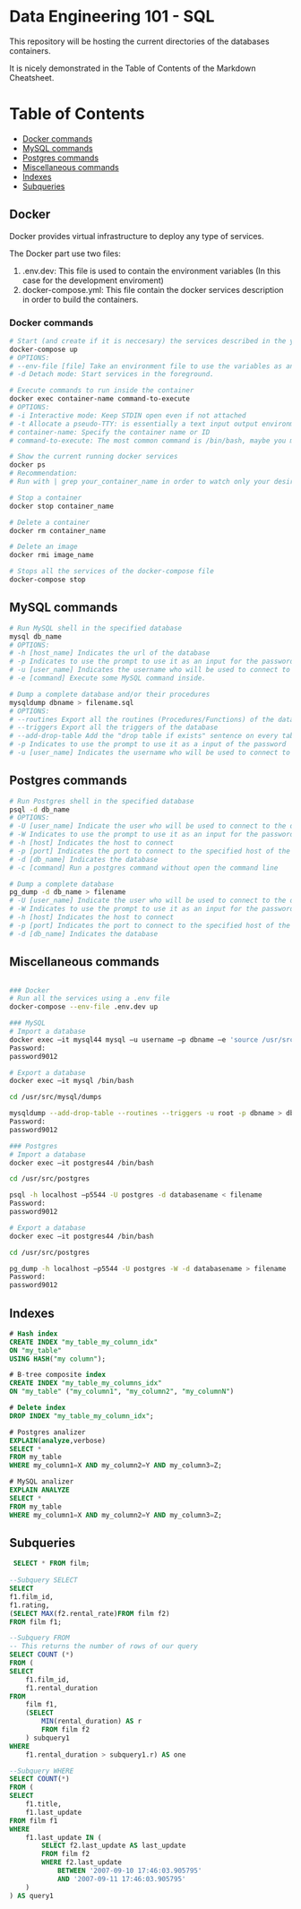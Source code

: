 # Data Engineering 101 - SQL

This repository will be hosting the current directories of the databases containers.

It is nicely demonstrated in the Table of Contents of the Markdown Cheatsheet.

# Table of Contents  
- [Docker commands](#Docker)
- [MySQL commands](#MySQL-commands)
- [Postgres commands](#Postgres-commands)
- [Miscellaneous commands](#Miscellaneous-commands)
- [Indexes](#Indexes)
- [Subqueries](#Subqueries)

## Docker
Docker provides virtual infrastructure to deploy any type of services.

The Docker part use two files:
1. .env.dev: This file is used to contain the environment variables (In this case for the development enviroment)
2. docker-compose.yml: This file contain the docker services description in order to build the containers.

### Docker commands
```bash
# Start (and create if it is neccesary) the services described in the yaml file
docker-compose up
# OPTIONS:
# --env-file [file] Take an environment file to use the variables as an input for docker-compose.yml
# -d Detach mode: Start services in the foreground.

# Execute commands to run inside the container
docker exec container-name command-to-execute
# OPTIONS:
# -i Interactive mode: Keep STDIN open even if not attached
# -t Allocate a pseudo-TTY: is essentially a text input output environment aka shell.
# container-name: Specify the container name or ID
# command-to-execute: The most common command is /bin/bash, maybe you must use /bin/sh instead (You can use psql or mysql commands here)

# Show the current running docker services
docker ps
# Recommendation:
# Run with | grep your_container_name in order to watch only your desired containers

# Stop a container
docker stop container_name

# Delete a container
docker rm container_name

# Delete an image
docker rmi image_name

# Stops all the services of the docker-compose file
docker-compose stop
```

## MySQL commands
```bash
# Run MySQL shell in the specified database
mysql db_name
# OPTIONS:
# -h [host_name] Indicates the url of the database
# -p Indicates to use the prompt to use it as an input for the password
# -u [user_name] Indicates the username who will be used to connect to the database
# -e [command] Execute some MySQL command inside.

# Dump a complete database and/or their procedures
mysqldump dbname > filename.sql
# OPTIONS:
# --routines Export all the routines (Procedures/Functions) of the database inside the dump file
# --triggers Export all the triggers of the database
# --add-drop-table Add the "drop table if exists" sentence on every table
# -p Indicates to use the prompt to use it as a input of the password
# -u [user_name] Indicates the username who will be used to connect to the database
```

## Postgres commands

```bash
# Run Postgres shell in the specified database
psql -d db_name
# OPTIONS:
# -U [user_name] Indicate the user who will be used to connect to the database
# -W Indicates to use the prompt to use it as an input for the password
# -h [host] Indicates the host to connect 
# -p [port] Indicates the port to connect to the specified host of the database
# -d [db_name] Indicates the database
# -c [command] Run a postgres command without open the command line

# Dump a complete database
pg_dump -d db_name > filename
# -U [user_name] Indicate the user who will be used to connect to the database
# -W Indicates to use the prompt to use it as an input for the password
# -h [host] Indicates the host to connect 
# -p [port] Indicates the port to connect to the specified host of the database
# -d [db_name] Indicates the database
```

## Miscellaneous commands

```bash

### Docker
# Run all the services using a .env file
docker-compose --env-file .env.dev up

### MySQL
# Import a database
docker exec –it mysql44 mysql –u username –p dbname –e 'source /usr/src/mysql/dumps/dump.sql'
Password:
password9012

# Export a database
docker exec –it mysql /bin/bash

cd /usr/src/mysql/dumps

mysqldump --add-drop-table --routines --triggers -u root -p dbname > dbname.sql
Password:
password9012

### Postgres
# Import a database
docker exec –it postgres44 /bin/bash

cd /usr/src/postgres

psql -h localhost –p5544 -U postgres -d databasename < filename
Password:
password9012

# Export a database
docker exec –it postgres44 /bin/bash

cd /usr/src/postgres

pg_dump -h localhost –p5544 -U postgres -W -d databasename > filename
Password:
password9012
```

## Indexes

```sql
# Hash index
CREATE INDEX "my_table_my_column_idx"
ON "my_table"
USING HASH("my column");

# B-tree composite index
CREATE INDEX "my_table_my_columns_idx"
ON "my_table" ("my_column1", "my_column2", "my_columnN")

# Delete index
DROP INDEX "my_table_my_column_idx";

# Postgres analizer
EXPLAIN(analyze,verbose)
SELECT * 
FROM my_table
WHERE my_column1=X AND my_column2=Y AND my_column3=Z;

# MySQL analizer
EXPLAIN ANALYZE
SELECT * 
FROM my_table
WHERE my_column1=X AND my_column2=Y AND my_column3=Z;
```

## Subqueries
```sql
 SELECT * FROM film;
	
--Subquery SELECT
SELECT 
f1.film_id,
f1.rating,
(SELECT MAX(f2.rental_rate)FROM film f2)
FROM film f1;

--Subquery FROM
-- This returns the number of rows of our query
SELECT COUNT (*)
FROM (
SELECT
	f1.film_id,
	f1.rental_duration
FROM 
	film f1,
	(SELECT
		MIN(rental_duration) AS r
		FROM film f2
	) subquery1
WHERE
	f1.rental_duration > subquery1.r) AS one

--Subquery WHERE
SELECT COUNT(*)
FROM (
SELECT
	f1.title,
	f1.last_update
FROM film f1
WHERE
	f1.last_update IN (
		SELECT f2.last_update AS last_update
		FROM film f2
		WHERE f2.last_update 
			BETWEEN '2007-09-10 17:46:03.905795'
			AND '2007-09-11 17:46:03.905795'
	)
) AS query1
```
